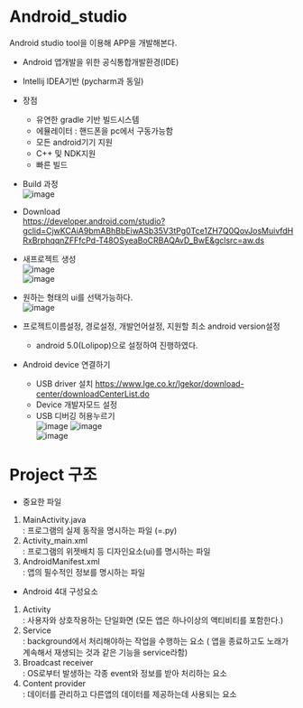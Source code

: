 # Android_studio
Android studio tool을 이용해 APP을 개발해본다.
- Android 앱개발을 위한 공식통합개발환경(IDE)
- Intellij IDEA기반 (pycharm과 동일)
- 장점
    - 유연한 gradle 기반 빌드시스템
    - 에뮬레이터 : 핸드폰을 pc에서 구동가능함
    - 모든 android기기 지원
    - C++ 및 NDK지원
    - 빠른 빌드
- Build 과정\
![image](https://user-images.githubusercontent.com/70633080/106437059-31f79000-64b8-11eb-99e3-7cb3b9ea5552.png)

- Download\
<https://developer.android.com/studio?gclid=CjwKCAiA9bmABhBbEiwASb35V3tPg0Tce1ZH7Q0QovJosMuivfdHRxBrphqqnZFFfcPd-T48OSyeaBoCRBAQAvD_BwE&gclsrc=aw.ds>

- 새프로젝트 생성\
![image](https://user-images.githubusercontent.com/70633080/106437256-6ff4b400-64b8-11eb-9ec1-5b9bd96704db.png)\
![image](https://user-images.githubusercontent.com/70633080/106437291-7aaf4900-64b8-11eb-9894-f0984ec765c1.png)
- 원하는 형태의 ui를 선택가능하다.\
![image](https://user-images.githubusercontent.com/70633080/106437370-8bf85580-64b8-11eb-89e9-5c9051fb7562.png)
- 프로젝트이름설정, 경로설정, 개발언어설정, 지원할 최소 android version설정
  - android 5.0(Lolipop)으로 설정하여 진행하였다.
 
 - Android device 연결하기
    - USB driver 설치 <https://www.lge.co.kr/lgekor/download-center/downloadCenterList.do> 
    - Device 개발자모드 설정
    - USB 디버깅 허용누르기\
 ![image](https://user-images.githubusercontent.com/70633080/106442661-e1376580-64be-11eb-8a21-49ff4706c322.png)
 ![image](https://user-images.githubusercontent.com/70633080/106437538-b9dd9a00-64b8-11eb-9a72-f0dbdb7f0b83.png)\
 ![image](https://user-images.githubusercontent.com/70633080/106442936-42f7cf80-64bf-11eb-87fc-afad0f09d8ae.png)

# Project 구조
- 중요한 파일
1. MainActivity.java\
: 프로그램의 실제 동작을 명시하는 파일 (=.py)
2. Activity_main.xml\
: 프로그램의 위젯배치 등 디자인요소(ui)를 명시하는 파일
3. AndroidManifest.xml\
: 앱의 필수적인 정보를 명시하는 파일

- Android 4대 구성요소
1. Activity\
: 사용자와 상호작용하는 단일화면 (모든 앱은 하나이상의 액티비티를 포함한다.)
2. Service\
: background에서 처리해야하는 작업을 수행하는 요소 ( 앱을 종료하고도 노래가 계속해서 재생되는 것과 같은 기능을 service라함)
3. Broadcast receiver\
: OS로부터 발생하는 각종 event와 정보를 받아 처리하는 요소
4. Content provider\
: 데이터를 관리하고 다른앱의 데이터를 제공하는데 사용되는 요소
